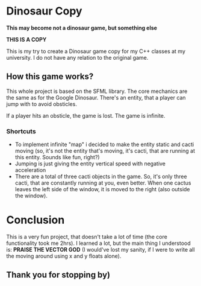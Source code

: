 # Dinosaur Copy
**This may become not a dinosaur game, but something else**

**THIS IS A COPY**

This is my try to create a Dinosaur game copy for my C++ classes at my university. I do not have any relation to the original game.
## How this game works?
This whole project is based on the SFML library.
The core mechanics are the same as for the Google Dinosaur. There's an entity, that a player can jump with to avoid obsticles.

If a player hits an obsticle, the game is lost.
The game is infinite.

### Shortcuts
- To implement infinite "map" i decided to make the entity static and cacti moving (so, it's not the entity that's moving, it's cacti, that are running at this entity. Sounds like fun, right?)
- Jumping is just giving the entity vertical speed with negative acceleration
- There are a total of three cacti objects in the game. So, it's only three cacti, that are constantly running at you, even better.
When one cactus leaves the left side of the window, it is moved to the right (also outside the window).

# Conclusion
This is a very fun project, that doesn't take a lot of time (the core functionality took me 2hrs). I learned a lot, but the main thing I understood is: **PRAISE THE VECTOR GOD** 
(I would've lost my sanity, if I were to write all the moving around using x and y floats alone).

## Thank you for stopping by)
